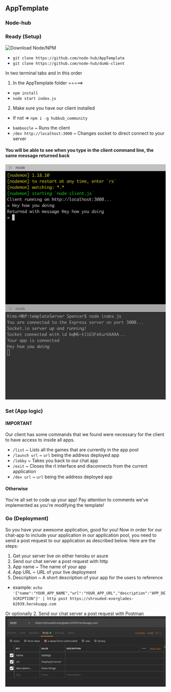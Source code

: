 
## AppTemplate

### Node-hub

### Ready (Setup)

![Download Node/NPM](https://nodejs.org/en/download/)

* `git clone https://github.com/node-hub/AppTemplate`
* `git clone https://github.com/node-hub/dumb-client`

In two terminal tabs and in this order
1. In the AppTemplate folder =====>
* `npm install`
* `node start index.js`

2. Make sure you have our client installed
  - If not => `npm i -g hubbub_community`
* `bamboozle` ~ Runs the client
* `/dev http://localhost:3000` ~ Changes socket to direct connect to your server

#### You will be able to see when you type in the client command line, the same message returned back

![Connected](./assets/demo.png)

### Set (App logic)
#### IMPORTANT
Our client has some commands that we found were necessary for the client to have access to inside all apps.
* `/list`       ~ Lists all the games that are currently in the app pool
* `/launch url` ~ `url` being the address deployed app
* `/lobby`      ~ Takes you back to our chat app
* `/exit`       ~ Closes the rl interface and disconnects from the current application
* `/dev url`    ~  `url` being the address deployed app

#### Otherwise
You're all set to code up your app! Pay attention to comments we've implemented as you're modifying the template!

### Go (Deployment)
So you have your awesome application, good for you! Now in order for our chat-app to include your application in our application pool, you need to send a post request to our application as described below. Here are the steps:

1. Get your server live on either heroku or asure
2. Send our chat server a post request with http
  1. App name       ~ The name of your app
  2. App URL        ~ URL of your live deployment
  3. Description    ~ A short description of your app for the users to reference
  * example: `echo '{"name":"YOUR_APP_NAME","url":"YOUR_APP_URL","description":"APP_DESCRIPTION"}' | http post https://shrouded-everglades-62939.herokuapp.com`

Or optionally
2. Send our chat server a post request with Postman
![Postman](./assets/postman.png)
